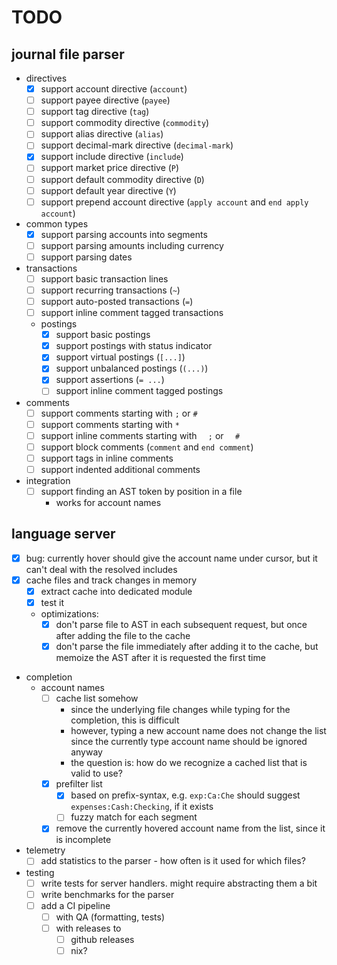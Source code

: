 # TODO

## journal file parser
- directives
    - [x] support account directive (`account`)
    - [ ] support payee directive (`payee`)
    - [ ] support tag directive (`tag`)
    - [ ] support commodity directive (`commodity`)
    - [ ] support alias directive (`alias`)
    - [ ] support decimal-mark directive (`decimal-mark`)
    - [x] support include directive (`include`)
    - [ ] support market price directive (`P`)
    - [ ] support default commodity directive (`D`)
    - [ ] support default year directive (`Y`)
    - [ ] support prepend account directive (`apply account` and `end apply account`)
- common types
    - [x] support parsing accounts into segments
    - [ ] support parsing amounts including currency
    - [ ] support parsing dates
- transactions
    - [ ] support basic transaction lines
    - [ ] support recurring transactions (`~`)
    - [ ] support auto-posted transactions (`=`)
    - [ ] support inline comment tagged transactions
    - postings
        - [x] support basic postings
        - [x] support postings with status indicator
        - [x] support virtual postings (`[...]`)
        - [x] support unbalanced postings (`(...)`)
        - [x] support assertions (`= ...`)
        - [ ] support inline comment tagged postings
- comments
    - [ ] support comments starting with `;` or `#`
    - [ ] support comments starting with `*`
    - [ ] support inline comments starting with `  ;` or `  #`
    - [ ] support block comments (`comment` and `end comment`)
    - [ ] support tags in inline comments
    - [ ] support indented additional comments
- integration
    - [ ] support finding an AST token by position in a file
        - works for account names

## language server
- [x] bug: currently hover should give the account name under cursor, but it can't deal with the resolved includes
- [x] cache files and track changes in memory
    - [x] extract cache into dedicated module
    - [x] test it
    - optimizations:
        - [x] don't parse file to AST in each subsequent request, but once after adding the file to the cache
        - [x] don't parse the file immediately after adding it to the cache, but memoize the AST after it is requested the first time
- completion
    - account names
        - [ ] cache list somehow
            - since the underlying file changes while typing for the completion, this is difficult
            - however, typing a new account name does not change the list since the currently type account name should be ignored anyway
            - the question is: how do we recognize a cached list that is valid to use?
        - [x] prefilter list
            - [x] based on prefix-syntax, e.g. `exp:Ca:Che` should suggest `expenses:Cash:Checking`, if it exists
            - [ ] fuzzy match for each segment
        - [x] remove the currently hovered account name from the list, since it is incomplete
- telemetry
    - [ ] add statistics to the parser - how often is it used for which files?
- testing
    - [ ] write tests for server handlers. might require abstracting them a bit
    - [ ] write benchmarks for the parser
    - [ ] add a CI pipeline
        - [ ] with QA (formatting, tests)
        - [ ] with releases to
            - [ ] github releases
            - [ ] nix?
